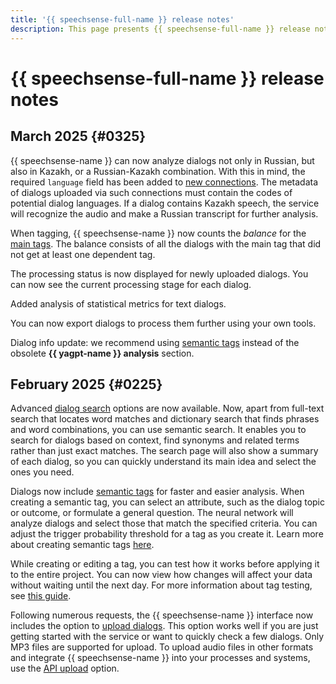 ```yaml
---
title: '{{ speechsense-full-name }} release notes'
description: This page presents {{ speechsense-full-name }} release notes.
---
```


# {{ speechsense-full-name }} release notes

## March 2025 {#0325}

{{ speechsense-name }} can now analyze dialogs not only in Russian, but also in Kazakh, or a Russian-Kazakh combination. With this in mind, the required `language` field has been added to [new connections](../operations/connection/create.md). The metadata of dialogs uploaded via such connections must contain the codes of potential dialog languages. If a dialog contains Kazakh speech, the service will recognize the audio and make a Russian transcript for further analysis.

When tagging, {{ speechsense-name }} now counts the _balance_ for the [main tags](../concepts/tags.md#dependent-tags). The balance consists of all the dialogs with the main tag that did not get at least one dependent tag. 

The processing status is now displayed for newly uploaded dialogs. You can now see the current processing stage for each dialog.

Added analysis of statistical metrics for text dialogs. 

You can now export dialogs to process them further using your own tools.

Dialog info update: we recommend using [semantic tags](../concepts/tags.md#sense-tags) instead of the obsolete **{{ yagpt-name }} analysis** section.

## February 2025 {#0225}

Advanced [dialog search](../concepts/dialogs.md#filters) options are now available. Now, apart from full-text search that locates word matches and dictionary search that finds phrases and word combinations, you can use semantic search. It enables you to search for dialogs based on context, find synonyms and related terms rather than just exact matches. The search page will also show a summary of each dialog, so you can quickly understand its main idea and select the ones you need.

Dialogs now include [semantic tags](../concepts/tags.md#sense-tags) for faster and easier analysis. When creating a semantic tag, you can select an attribute, such as the dialog topic or outcome, or formulate a general question. The neural network will analyze dialogs and select those that match the specified criteria. You can adjust the trigger probability threshold for a tag as you create it. Learn more about creating semantic tags [here](../operations/project/tag/create-sense-tag.md).

While creating or editing a tag, you can test how it works before applying it to the entire project. You can now view how changes will affect your data without waiting until the next day. For more information about tag testing, see [this guide](../operations/project/tag/test.md).

Following numerous requests, the {{ speechsense-name }} interface now includes the option to [upload dialogs](../operations/data/upload-audio-console.md). This option works well if you are just getting started with the service or want to quickly check a few dialogs. Only MP3 files are supported for upload. To upload audio files in other formats and integrate {{ speechsense-name }} into your processes and systems, use the [API upload](../operations/data/upload-data.md) option.

